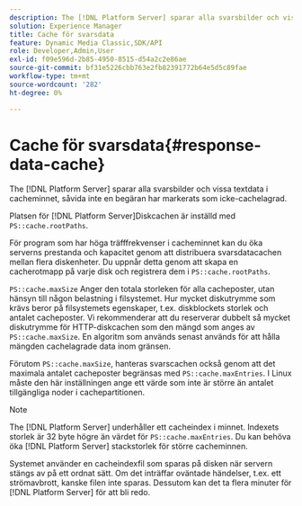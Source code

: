 ```yaml
---
description: The [!DNL Platform Server] sparar alla svarsbilder och vissa textdata i cacheminnet, såvida inte en begäran har markerats som icke-cachelagrad.
solution: Experience Manager
title: Cache för svarsdata
feature: Dynamic Media Classic,SDK/API
role: Developer,Admin,User
exl-id: f09e596d-2b85-4950-8515-d54a2c2e86ae
source-git-commit: bf31e5226cbb763e2fb82391772b64e5d5c89fae
workflow-type: tm+mt
source-wordcount: '282'
ht-degree: 0%

---
```


# Cache för svarsdata{#response-data-cache}

The [!DNL Platform Server] sparar alla svarsbilder och vissa textdata i cacheminnet, såvida inte en begäran har markerats som icke-cachelagrad.

Platsen för [!DNL Platform Server]Diskcachen är inställd med `PS::cache.rootPaths`.

För program som har höga träfffrekvenser i cacheminnet kan du öka serverns prestanda och kapacitet genom att distribuera svarsdatacachen mellan flera diskenheter. Du uppnår detta genom att skapa en cacherotmapp på varje disk och registrera dem i `PS::cache.rootPaths`.

`PS::cache.maxSize` Anger den totala storleken för alla cacheposter, utan hänsyn till någon belastning i filsystemet. Hur mycket diskutrymme som krävs beror på filsystemets egenskaper, t.ex. diskblockets storlek och antalet cacheposter. Vi rekommenderar att du reserverar dubbelt så mycket diskutrymme för HTTP-diskcachen som den mängd som anges av `PS::cache.maxSize`. En algoritm som används senast används för att hålla mängden cachelagrade data inom gränsen.

Förutom `PS::cache.maxSize`, hanteras svarscachen också genom att det maximala antalet cacheposter begränsas med `PS::cache.maxEntries`. I Linux måste den här inställningen ange ett värde som inte är större än antalet tillgängliga noder i cachepartitionen.

>[!NOTE]
>
>The [!DNL Platform Server] underhåller ett cacheindex i minnet. Indexets storlek är 32 byte högre än värdet för `PS::cache.maxEntries`. Du kan behöva öka [!DNL Platform Server] stackstorlek för större cacheminnen.

Systemet använder en cacheindexfil som sparas på disken när servern stängs av på ett ordnat sätt. Om det inträffar oväntade händelser, t.ex. ett strömavbrott, kanske filen inte sparas. Dessutom kan det ta flera minuter för [!DNL Platform Server] för att bli redo.
